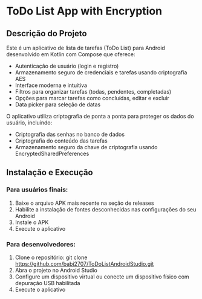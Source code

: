 # ToDo List App with Encryption

## Descrição do Projeto

Este é um aplicativo de lista de tarefas (ToDo List) para Android desenvolvido em Kotlin com Compose que oferece:
- Autenticação de usuário (login e registro)
- Armazenamento seguro de credenciais e tarefas usando criptografia AES
- Interface moderna e intuitiva
- Filtros para organizar tarefas (todas, pendentes, completadas)
- Opções para marcar tarefas como concluídas, editar e excluir
- Data picker para seleção de datas

O aplicativo utiliza criptografia de ponta a ponta para proteger os dados do usuário, incluindo:
- Criptografia das senhas no banco de dados
- Criptografia do conteúdo das tarefas
- Armazenamento seguro da chave de criptografia usando EncryptedSharedPreferences

## Instalação e Execução
### Para usuários finais:
1. Baixe o arquivo APK mais recente na seção de releases
2. Habilite a instalação de fontes desconhecidas nas configurações do seu Android
3. Instale o APK
4. Execute o aplicativo

### Para desenvolvedores:
1. Clone o repositório: git clone https://github.com/babi2707/ToDoListAndroidStudio.git
2. Abra o projeto no Android Studio
3. Configure um dispositivo virtual ou conecte um dispositivo físico com depuração USB habilitada
4. Execute o aplicativo

